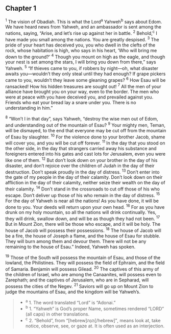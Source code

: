 ## Chapter 1

<sup>1</sup> The vision of Obadiah. This is what the Lord<sup>a</sup> Yahweh<sup>b</sup> says about Edom. We have heard news from Yahweh, and an ambassador is sent among the nations, saying, “Arise, and let’s rise up against her in battle.
<sup>2</sup> Behold,<sup>c</sup> I have made you small among the nations. You are greatly despised.
<sup>3</sup> The pride of your heart has deceived you, you who dwell in the clefts of the rock, whose habitation is high, who says in his heart, ‘Who will bring me down to the ground?’
<sup>4</sup> Though you mount on high as the eagle, and though your nest is set among the stars, I will bring you down from there,” says Yahweh.
<sup>5</sup> “If thieves came to you, if robbers by night—oh, what disaster awaits you—wouldn’t they only steal until they had enough? If grape pickers came to you, wouldn’t they leave some gleaning grapes?
<sup>6</sup> How Esau will be ransacked! How his hidden treasures are sought out!
<sup>7</sup> All the men of your alliance have brought you on your way, even to the border. The men who were at peace with you have deceived you, and prevailed against you. Friends who eat your bread lay a snare under you. There is no understanding in him.”

<sup>8</sup> “Won’t I in that day”, says Yahweh, “destroy the wise men out of Edom, and understanding out of the mountain of Esau?
<sup>9</sup> Your mighty men, Teman, will be dismayed, to the end that everyone may be cut off from the mountain of Esau by slaughter.
<sup>10</sup> For the violence done to your brother Jacob, shame will cover you, and you will be cut off forever.
<sup>11</sup> In the day that you stood on the other side, in the day that strangers carried away his substance and foreigners entered into his gates and cast lots for Jerusalem, even you were like one of them.
<sup>12</sup> But don’t look down on your brother in the day of his disaster, and don’t rejoice over the children of Judah in the day of their destruction. Don’t speak proudly in the day of distress.
<sup>13</sup> Don’t enter into the gate of my people in the day of their calamity. Don’t look down on their affliction in the day of their calamity, neither seize their wealth on the day of their calamity.
<sup>14</sup> Don’t stand in the crossroads to cut off those of his who escape. Don’t deliver up those of his who remain in the day of distress.
<sup>15</sup> For the day of Yahweh is near all the nations! As you have done, it will be done to you. Your deeds will return upon your own head.
<sup>16</sup> For as you have drunk on my holy mountain, so all the nations will drink continually. Yes, they will drink, swallow down, and will be as though they had not been.
<sup>17</sup> But in Mount Zion, there will be those who escape, and it will be holy. The house of Jacob will possess their possessions.
<sup>18</sup> The house of Jacob will be a fire, the house of Joseph a flame, and the house of Esau for stubble. They will burn among them and devour them. There will not be any remaining to the house of Esau.” Indeed, Yahweh has spoken.

<sup>19</sup> Those of the South will possess the mountain of Esau, and those of the lowland, the Philistines. They will possess the field of Ephraim, and the field of Samaria. Benjamin will possess Gilead.
<sup>20</sup> The captives of this army of the children of Israel, who are among the Canaanites, will possess even to Zarephath; and the captives of Jerusalem, who are in Sepharad, will possess the cities of the Negev.
<sup>21</sup> Saviors will go up on Mount Zion to judge the mountains of Esau, and the kingdom will be Yahweh’s.

> - <sup>a</sup> 1. The word translated “Lord” is “Adonai.”
> - <sup>b</sup> 1. “Yahweh” is God’s proper Name, sometimes rendered “LORD” (all caps) in other translations.
> - <sup>c</sup> 2. “Behold”, from “[hebrew]הִנֵּה[/hebrew]”, means look at, take notice, observe, see, or gaze at. It is often used as an interjection.
